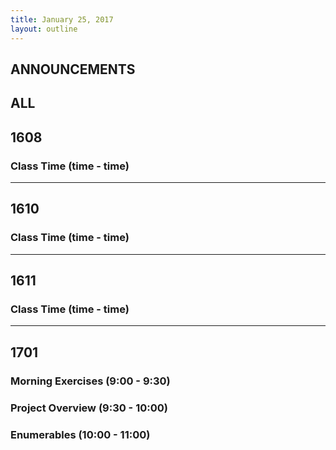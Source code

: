 ```yaml
---
title: January 25, 2017
layout: outline
---
```


## ANNOUNCEMENTS

## ALL

## 1608

### Class Time (time - time)

***

## 1610

### Class Time (time - time)

***

## 1611

### Class Time (time - time)

***

## 1701

### Morning Exercises (9:00 - 9:30)

### Project Overview (9:30 - 10:00)

### Enumerables (10:00 - 11:00)

